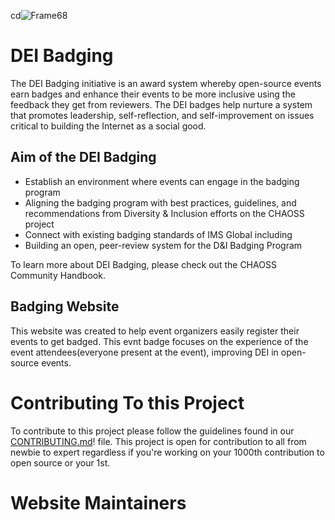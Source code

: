 cd![Frame68](https://user-images.githubusercontent.com/71280528/195633476-a3f93d6e-3917-4d1b-8ac6-d8fdb4b9daf2.png)

# DEI Badging

The DEI Badging initiative is an award system whereby open-source events earn badges and enhance their events to be more inclusive using the feedback they get from reviewers. The DEI badges help nurture a system that promotes leadership, self-reflection, and self-improvement on issues critical to building the Internet as a social good.

## Aim of the DEI Badging
- Establish an environment where events can engage in the badging program
- Aligning the badging program with best practices, guidelines, and recommendations from Diversity & Inclusion efforts on the CHAOSS project
- Connect with existing badging standards of IMS Global including
- Building an open, peer-review system for the D&I Badging Program

To learn more about DEI Badging, please check out the CHAOSS Community Handbook.

## Badging Website
This website was created to help event organizers easily register their events to get badged. This evnt badge focuses on the experience of the event attendees(everyone present at the event), improving DEI in open-source events.

# Contributing To this Project
To contribute to this project please follow the guidelines found in our [CONTRIBUTING.md](CONTRIBUTING.md)! file. This project is open for contribution to all from newbie to expert regardless if you're working on your 1000th contribution to open source or your 1st. 

# Website Maintainers
